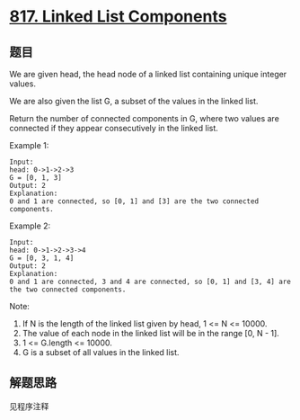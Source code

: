 # [817. Linked List Components](https://leetcode-cn.com/problems/linked-list-components/)

## 题目

We are given head, the head node of a linked list containing unique integer values.

We are also given the list G, a subset of the values in the linked list.

Return the number of connected components in G, where two values are connected if they appear consecutively in the linked list.

Example 1:

```text
Input:
head: 0->1->2->3
G = [0, 1, 3]
Output: 2
Explanation:
0 and 1 are connected, so [0, 1] and [3] are the two connected components.
```

Example 2:

```text
Input:
head: 0->1->2->3->4
G = [0, 3, 1, 4]
Output: 2
Explanation:
0 and 1 are connected, 3 and 4 are connected, so [0, 1] and [3, 4] are the two connected components.
```

Note:

1. If N is the length of the linked list given by head, 1 <= N <= 10000.
1. The value of each node in the linked list will be in the range [0, N - 1].
1. 1 <= G.length <= 10000.
1. G is a subset of all values in the linked list.

## 解题思路

见程序注释

